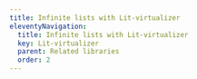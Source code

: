 ```yaml
---
title: Infinite lists with Lit-virtualizer
eleventyNavigation:
  title: Infinite lists with Lit-virtualizer
  key: Lit-virtualizer
  parent: Related libraries
  order: 2
---
```

